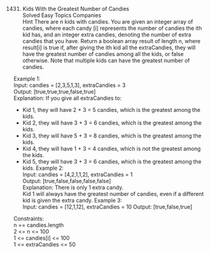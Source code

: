 1431. Kids With the Greatest Number of Candies  
Solved Easy Topics Companies  
Hint
There are n kids with candies. You are given an integer array of candies, where each candy [i] represents the number of candies the ith kid has, and an integer extra candies, denoting the number of extra candies that you have.
Return a boolean array result of length n, where result[i] is true if, after giving the ith kid all the extraCandies, they will have the greatest number of candies among all the kids, or false otherwise.
Note that multiple kids can have the greatest number of candies.
  
Example 1:  
Input: candies = [2,3,5,1,3], extraCandies = 3  
Output: [true,true,true,false,true]   
Explanation: If you give all extraCandies to:  
- Kid 1, they will have 2 + 3 = 5 candies, which is the greatest among the kids.  
- Kid 2, they will have 3 + 3 = 6 candies, which is the greatest among the kids.  
- Kid 3, they will have 5 + 3 = 8 candies, which is the greatest among the kids.  
- Kid 4, they will have 1 + 3 = 4 candies, which is not the greatest among the kids.  
- Kid 5, they will have 3 + 3 = 6 candies, which is the greatest among the kids.
Example 2:  
Input: candies = [4,2,1,1,2], extraCandies = 1  
Output: [true,false,false,false,false]   
Explanation: There is only 1 extra candy.  
Kid 1 will always have the greatest number of candies, even if a different kid is given the extra candy.
Example 3:  
Input: candies = [12,1,12], extraCandies = 10
Output: [true,false,true]
  
Constraints:  
n == candies.length  
2 <= n <= 100  
1 <= candies[i] <= 100  
1 <= extraCandies <= 50  
